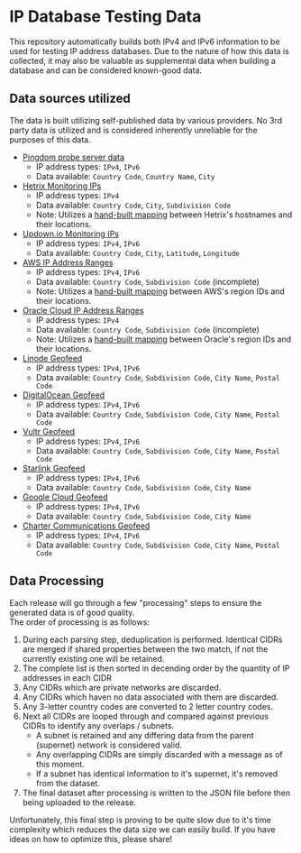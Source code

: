 # IP Database Testing Data

This repository automatically builds both IPv4 and IPv6 information to be used for testing IP address databases. Due to the nature of how this data is collected, it may also be valuable as supplemental data when building a database and can be considered known-good data.

## Data sources utilized

The data is built utilizing self-published data by various providers. No 3rd party data is utilized and is considered inherently unreliable for the purposes of this data.

- [Pingdom probe server data](https://www.pingdom.com/rss/probe_servers.xml)
  - IP address types: `IPv4`, `IPv6`
  - Data available: `Country Code`, `Country Name`, `City`
- [Hetrix Monitoring IPs](https://hetrixtools.com/resources/uptime-monitor-ips.txt)
  - IP address types: `IPv4`
  - Data available: `Country Code`, `City`, `Subdivision Code`
  - Note: Utilizes a [hand-built mapping](https://github.com/HostByBelle/ip-db-test-data/blob/main/scripts/parse-hetrix.py#L6) between Hetrix's hostnames and their locations.
- [Updown.io Monitoring IPs](https://updown.io/api/nodes)
  - IP address types: `IPv4`, `IPv6`
  - Data available: `Country Code`, `City`, `Latitude`, `Longitude`
- [AWS IP Address Ranges](https://ip-ranges.amazonaws.com/ip-ranges.json)
  - IP address types: `IPv4`, `IPv6`
  - Data available: `Country Code`, `Subdivision Code` (incomplete)
  - Note: Utilizes a [hand-built mapping](https://github.com/HostByBelle/ip-db-test-data/blob/main/scripts/parse-aws.py#L6) between AWS's region IDs and their locations.
- [Oracle Cloud IP Address Ranges](https://docs.oracle.com/en-us/iaas/tools/public_ip_ranges.json)
  - IP address types: `IPv4`
  - Data available: `Country Code`, `Subdivision Code` (incomplete)
  - Note: Utilizes a [hand-built mapping](https://github.com/HostByBelle/ip-db-test-data/blob/main/scripts/parse-oracle.py#L5) between Oracle's region IDs and their locations.
- [Linode Geofeed](https://geoip.linode.com/)
  - IP address types: `IPv4`, `IPv6`
  - Data available: `Country Code`, `Subdivision Code`, `City Name`, `Postal Code`
- [DigitalOcean Geofeed](https://digitalocean.com/geo/google.csv)
  - IP address types: `IPv4`, `IPv6`
  - Data available: `Country Code`, `Subdivision Code`, `City Name`, `Postal Code`
- [Vultr Geofeed](https://digitalocean.com/geo/google.csv)
  - IP address types: `IPv4`, `IPv6`
  - Data available: `Country Code`, `Subdivision Code`, `City Name`, `Postal Code`
- [Starlink Geofeed](https://geoip.starlinkisp.net/feed.csv)
  - IP address types: `IPv4`, `IPv6`
  - Data available: `Country Code`, `Subdivision Code`, `City Name`
- [Google Cloud Geofeed](https://www.gstatic.com/ipranges/cloud_geofeed)
  - IP address types: `IPv4`, `IPv6`
  - Data available: `Country Code`, `Subdivision Code`, `City Name`
- [Charter Communications Geofeed](https://s3.amazonaws.com/charter-geo-feed/Charter-Geofeed.csv)
  - IP address types: `IPv4`, `IPv6`
  - Data available: `Country Code`, `Subdivision Code`, `City Name`, `Postal Code`

## Data Processing

Each release will go through a few "processing" steps to ensure the generated data is of good quality.  
The order of processing is as follows:

1. During each parsing step, deduplication is performed. Identical CIDRs are merged if shared properties between the two match, if not the currently existing one will be retained.
2. The complete list is then sorted in decending order by the quantity of IP addresses in each CIDR
3. Any CIDRs which are private networks are discarded.
4. Any CIDRs which haven no data associated with them are discarded.
5. Any 3-letter country codes are converted to 2 letter country codes.
6. Next all CIDRs are looped through and compared against previous CIDRs to identify any overlaps / subnets.
   - A subnet is retained and any differing data from the parent (supernet) network is considered valid.
   - Any overlapping CIDRs are simply discarded with a message as of this moment.
   - If a subnet has identical information to it's supernet, it's removed from the dataset.
7. The final dataset after processing is written to the JSON file before then being uploaded to the release.

Unfortunately, this final step is proving to be quite slow due to it's time complexity which reduces the data size we can easily build.
If you have ideas on how to optimize this, please share!
